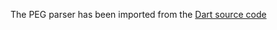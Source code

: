 The PEG parser has been imported from the [Dart source code](https://github.com/dart-lang/bleeding_edge/tree/master/dart/utils/peg)